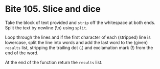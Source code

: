 # Bite 105. Slice and dice

Take the block of text provided and `strip` off the whitespace at both ends. Split the text by newline (\n) using `split`.

Loop through the lines and if the first character of each (stripped) line is lowercase, split the line into words and add the last word to the (given) `results` list, stripping the trailing dot (.) and exclamation mark (!) from the end of the word.

At the end of the function return the `results` list.